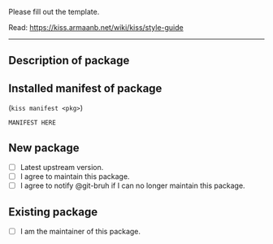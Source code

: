 Please fill out the template.

Read: https://kiss.armaanb.net/wiki/kiss/style-guide

---

## Description of package


## Installed manifest of package

(`kiss manifest <pkg>`)

```
MANIFEST HERE
```

## New package

- [ ] Latest upstream version.
- [ ] I agree to maintain this package.
- [ ] I agree to notify @git-bruh if I can no longer maintain this package.

## Existing package

- [ ] I am the maintainer of this package.
